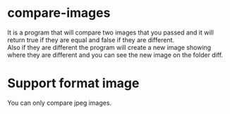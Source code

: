 # compare-images
It is a program that will compare two images that you passed and it will return true if they are equal and false if they are different.<br> 
Also if they are different the program will create a new image showing where they are different and you can see the new image on the folder diff.

# Support format image
You can only compare jpeg images.

